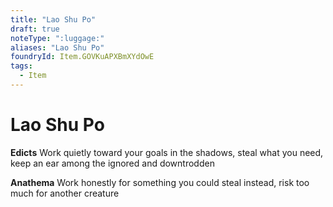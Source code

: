 ```yaml
---
title: "Lao Shu Po"
draft: true
noteType: ":luggage:"
aliases: "Lao Shu Po"
foundryId: Item.GOVKuAPXBmXYdOwE
tags:
  - Item
---
```


# Lao Shu Po

**Edicts** Work quietly toward your goals in the shadows, steal what you need, keep an ear among the ignored and downtrodden

**Anathema** Work honestly for something you could steal instead, risk too much for another creature
